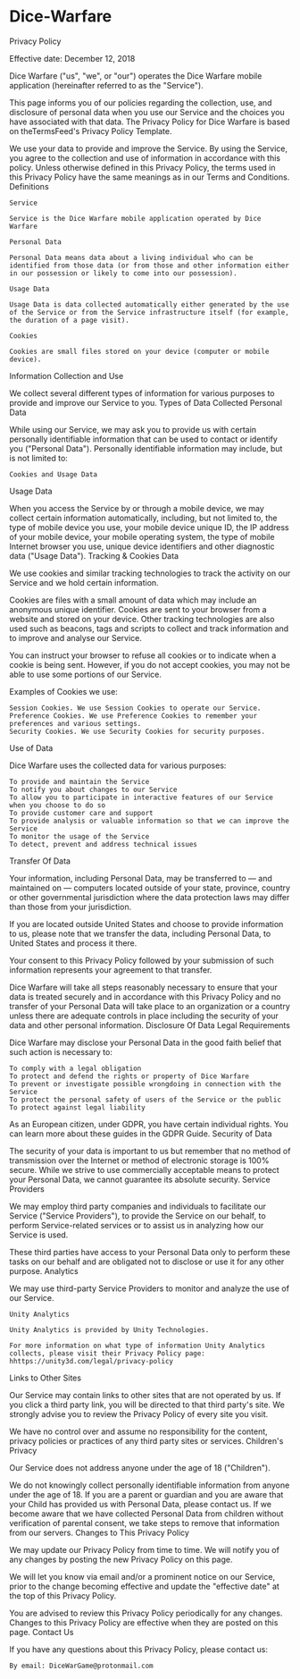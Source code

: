 # Dice-Warfare


Privacy Policy

Effective date: December 12, 2018

Dice Warfare ("us", "we", or "our") operates the Dice Warfare mobile application (hereinafter referred to as the "Service").

This page informs you of our policies regarding the collection, use, and disclosure of personal data when you use our Service and the choices you have associated with that data. The Privacy Policy for Dice Warfare is based on theTermsFeed's Privacy Policy Template.

We use your data to provide and improve the Service. By using the Service, you agree to the collection and use of information in accordance with this policy. Unless otherwise defined in this Privacy Policy, the terms used in this Privacy Policy have the same meanings as in our Terms and Conditions.
Definitions

    Service

    Service is the Dice Warfare mobile application operated by Dice Warfare

    Personal Data

    Personal Data means data about a living individual who can be identified from those data (or from those and other information either in our possession or likely to come into our possession).

    Usage Data

    Usage Data is data collected automatically either generated by the use of the Service or from the Service infrastructure itself (for example, the duration of a page visit).

    Cookies

    Cookies are small files stored on your device (computer or mobile device).

Information Collection and Use

We collect several different types of information for various purposes to provide and improve our Service to you.
Types of Data Collected
Personal Data

While using our Service, we may ask you to provide us with certain personally identifiable information that can be used to contact or identify you ("Personal Data"). Personally identifiable information may include, but is not limited to:

    Cookies and Usage Data

Usage Data

When you access the Service by or through a mobile device, we may collect certain information automatically, including, but not limited to, the type of mobile device you use, your mobile device unique ID, the IP address of your mobile device, your mobile operating system, the type of mobile Internet browser you use, unique device identifiers and other diagnostic data ("Usage Data").
Tracking & Cookies Data

We use cookies and similar tracking technologies to track the activity on our Service and we hold certain information.

Cookies are files with a small amount of data which may include an anonymous unique identifier. Cookies are sent to your browser from a website and stored on your device. Other tracking technologies are also used such as beacons, tags and scripts to collect and track information and to improve and analyse our Service.

You can instruct your browser to refuse all cookies or to indicate when a cookie is being sent. However, if you do not accept cookies, you may not be able to use some portions of our Service.

Examples of Cookies we use:

    Session Cookies. We use Session Cookies to operate our Service.
    Preference Cookies. We use Preference Cookies to remember your preferences and various settings.
    Security Cookies. We use Security Cookies for security purposes.

Use of Data

Dice Warfare uses the collected data for various purposes:

    To provide and maintain the Service
    To notify you about changes to our Service
    To allow you to participate in interactive features of our Service when you choose to do so
    To provide customer care and support
    To provide analysis or valuable information so that we can improve the Service
    To monitor the usage of the Service
    To detect, prevent and address technical issues

Transfer Of Data

Your information, including Personal Data, may be transferred to — and maintained on — computers located outside of your state, province, country or other governmental jurisdiction where the data protection laws may differ than those from your jurisdiction.

If you are located outside United States and choose to provide information to us, please note that we transfer the data, including Personal Data, to United States and process it there.

Your consent to this Privacy Policy followed by your submission of such information represents your agreement to that transfer.

Dice Warfare will take all steps reasonably necessary to ensure that your data is treated securely and in accordance with this Privacy Policy and no transfer of your Personal Data will take place to an organization or a country unless there are adequate controls in place including the security of your data and other personal information.
Disclosure Of Data
Legal Requirements

Dice Warfare may disclose your Personal Data in the good faith belief that such action is necessary to:

    To comply with a legal obligation
    To protect and defend the rights or property of Dice Warfare
    To prevent or investigate possible wrongdoing in connection with the Service
    To protect the personal safety of users of the Service or the public
    To protect against legal liability

As an European citizen, under GDPR, you have certain individual rights. You can learn more about these guides in the GDPR Guide.
Security of Data

The security of your data is important to us but remember that no method of transmission over the Internet or method of electronic storage is 100% secure. While we strive to use commercially acceptable means to protect your Personal Data, we cannot guarantee its absolute security.
Service Providers

We may employ third party companies and individuals to facilitate our Service ("Service Providers"), to provide the Service on our behalf, to perform Service-related services or to assist us in analyzing how our Service is used.

These third parties have access to your Personal Data only to perform these tasks on our behalf and are obligated not to disclose or use it for any other purpose.
Analytics

We may use third-party Service Providers to monitor and analyze the use of our Service.

    Unity Analytics

    Unity Analytics is provided by Unity Technologies.

    For more information on what type of information Unity Analytics collects, please visit their Privacy Policy page: hhttps://unity3d.com/legal/privacy-policy

Links to Other Sites

Our Service may contain links to other sites that are not operated by us. If you click a third party link, you will be directed to that third party's site. We strongly advise you to review the Privacy Policy of every site you visit.

We have no control over and assume no responsibility for the content, privacy policies or practices of any third party sites or services.
Children's Privacy

Our Service does not address anyone under the age of 18 ("Children").

We do not knowingly collect personally identifiable information from anyone under the age of 18. If you are a parent or guardian and you are aware that your Child has provided us with Personal Data, please contact us. If we become aware that we have collected Personal Data from children without verification of parental consent, we take steps to remove that information from our servers.
Changes to This Privacy Policy

We may update our Privacy Policy from time to time. We will notify you of any changes by posting the new Privacy Policy on this page.

We will let you know via email and/or a prominent notice on our Service, prior to the change becoming effective and update the "effective date" at the top of this Privacy Policy.

You are advised to review this Privacy Policy periodically for any changes. Changes to this Privacy Policy are effective when they are posted on this page.
Contact Us

If you have any questions about this Privacy Policy, please contact us:

    By email: DiceWarGame@protonmail.com

